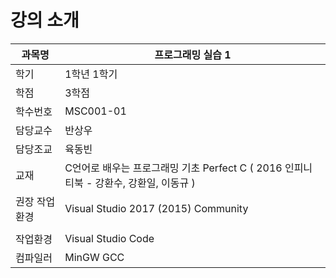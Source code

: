 # 강의 소개


| 과목명 | 프로그래밍 실습 1 |
| - | - |
| 학기 | 1학년 1학기 |
| 학점 | 3학점 |
| 학수번호 | MSC001-01 |
| 담당교수 | 반상우 |
| 담당조교 | 육동빈 |
| 교재 | C언어로 배우는 프로그래밍 기초 Perfect C ( 2016 인피니티북 - 강환수, 강환일, 이동규 ) |
| 권장 작업환경 | Visual Studio 2017 (2015) Community |
|  |  |
| 작업환경 | Visual Studio Code |
| 컴파일러 | MinGW GCC |